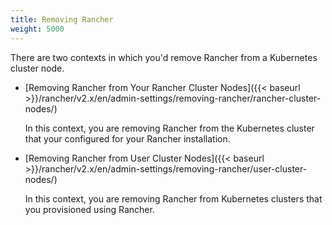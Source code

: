 ```yaml
---
title: Removing Rancher
weight: 5000
---
```


There are two contexts in which you'd remove Rancher from a Kubernetes cluster node.

- [Removing Rancher from Your Rancher Cluster Nodes]({{< baseurl >}}/rancher/v2.x/en/admin-settings/removing-rancher/rancher-cluster-nodes/)

    In this context, you are removing Rancher from the Kubernetes cluster that your configured for your Rancher installation.

- [Removing Rancher from User Cluster Nodes]({{< baseurl >}}/rancher/v2.x/en/admin-settings/removing-rancher/user-cluster-nodes/)

    In this context, you are removing Rancher from Kubernetes clusters that you provisioned using Rancher.
